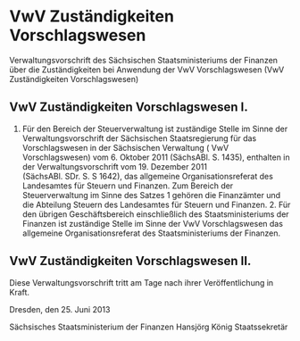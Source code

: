 # VwV Zuständigkeiten Vorschlagswesen

Verwaltungsvorschrift des Sächsischen Staatsministeriums der Finanzen über die Zuständigkeiten bei Anwendung der VwV Vorschlagswesen (VwV Zuständigkeiten Vorschlagswesen)

## VwV Zuständigkeiten Vorschlagswesen I.

1. Für den Bereich der Steuerverwaltung ist zuständige Stelle im Sinne der Verwaltungsvorschrift der Sächsischen Staatsregierung für das Vorschlagswesen in der Sächsischen Verwaltung (
          VwV Vorschlagswesen) vom 6. Oktober 2011 (SächsABl. S. 1435), enthalten in der Verwaltungsvorschrift vom 19. Dezember 2011 (SächsABl. SDr. S. S 1642), das allgemeine Organisationsreferat des Landesamtes für Steuern und Finanzen. Zum Bereich der Steuerverwaltung im Sinne des Satzes 1 gehören die Finanzämter und die Abteilung Steuern des Landesamtes für Steuern und Finanzen. 2. Für den übrigen Geschäftsbereich einschließlich des Staatsministeriums der Finanzen ist zuständige Stelle im Sinne der 
          VwV Vorschlagswesen das allgemeine Organisationsreferat des Staatsministeriums der Finanzen. 
## VwV Zuständigkeiten Vorschlagswesen II.

Diese Verwaltungsvorschrift tritt am Tage nach ihrer Veröffentlichung in Kraft.

Dresden, den 25. Juni 2013

Sächsisches Staatsministerium der Finanzen 
           Hansjörg König 
           Staatssekretär

